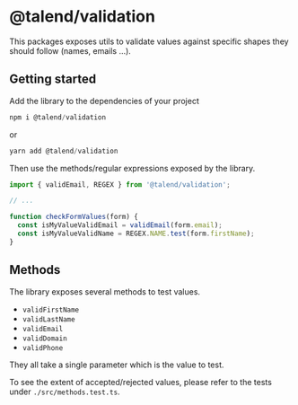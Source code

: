 # @talend/validation

This packages exposes utils to validate values against specific shapes they should follow (names, emails ...).

## Getting started

Add the library to the dependencies of your project

```javascript
npm i @talend/validation
```

or

```javascript
yarn add @talend/validation
```

Then use the methods/regular expressions exposed by the library.

```javascript
import { validEmail, REGEX } from '@talend/validation';

// ...

function checkFormValues(form) {
  const isMyValueValidEmail = validEmail(form.email);
  const isMyValueValidName = REGEX.NAME.test(form.firstName);
}
```

## Methods

The library exposes several methods to test values.

- `validFirstName`
- `validLastName`
- `validEmail`
- `validDomain`
- `validPhone`

They all take a single parameter which is the value to test.

To see the extent of accepted/rejected values, please refer to the tests under `./src/methods.test.ts`.
